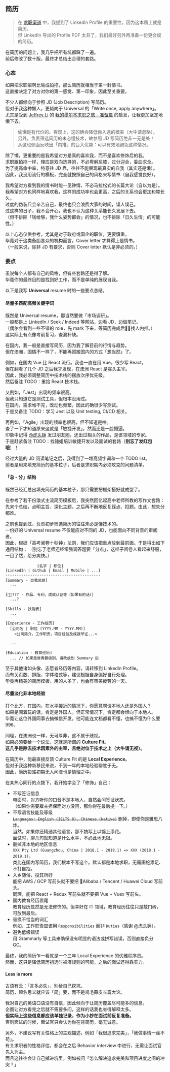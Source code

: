## 简历

> 在 [求职渠道](TODO:link) 中，我提到了 LinkedIn Profile 的重要性，因为这本质上就是简历。  
> 但 LinkedIn 导出的 Profile PDF 太丑了，我们最好另外再准备一份更合规的简历。

在简历的问题上，我几乎把所有坑都踩了一遍。  
前后修改了数十版，最终才总结出合理的套路。

### 心态

如果把求职招聘比喻成拍拖，那么简历就相当于第一封情书。  
这直接决定了对方对你的第一感觉、第一印象，因此至关重要。

不少人都倾向于参照 JD (Job Description) 写简历。  
但对于我这种懒人，更倾向于 Universal 的「Write once, apply anywhere」。  
尤其是受到 [Jeffrey Li](https://www.linkedin.com/in/jeff1024) 的 [我的墨尔本求职之旅 - 准备篇](https://www.jianshu.com/p/2b797dd42cba) 的启发，让我更加坚定地懒下去。

> 偷懒是有代价的。客观上，这的确会降低你入选的概率（大牛请忽略）。  
> 另外，负责筛选简历的未必懂技术，故参照 JD 写简历绝非一无是处！  
> 从这也侧面反映出「内推」的巨大优势：可以有效地避免这种情况。

除了懒，更重要的是我希望对方是真的喜欢我，而不是喜欢修饰后的我。  
求职跟拍拖一样，理应是双向选择的，不必卑躬屈膝，过分迎合，委曲求全。  
为了提高命中率，特意往 JD 靠，往往不能展现最真实的自我（其实还是懒）。  
因此，我没用流行的模板，完全就按照自己的风格来写情书（自我感觉良好）。

我希望对方看到我的情书时能一见钟情，不必马拉松式的长篇大论（自以为是）。  
我希望对方也同样地喜欢我，这样的成功率也会更高，之后的关系也会更加和睦长久。  
过度的伪装只会辛苦自己，最终也只会浪费大家的时间，误人误己。  
过这样的日子，我不会开心，我也不认为这种关系能长久发展下去。  
（但不排除「钱给够，我什么姿势都会」的情况，也不排除「日久生情」的可能性。）

以上心态仅供参考，尤其是对于政府或国企的职位，更要慎重。  
毕竟对于这类备胎甚众的机构而言，Cover letter 才算得上是情书。  
（一般来说，除非 JD 有要求，否则 Cover letter 默认是非必须的。）

### 要点

虽说每个人都有自己的风格，但有些套路还是得了解。  
毕竟你的最终目的是找到好工作，而不是单纯的展现自我。

以下是我写 **Universal** resume 时的一些要点总结。

#### 尽量多匹配高频关键字词

既然是 Universal resume，那当然要做「市场调研」。  
一般都是上 LinkedIn / Seek / Indeed 等网站，边看 JD，边做笔记。  
（偶尔会看到一些不错的 role，先 mark 下来，等简历完成后找人内推。）  
这实际上有点像考前复习，查漏补缺。  

在国内，我一般是直接写简历，因为我了解目前的行情与趋势。  
但在澳洲，国情不一样了，不能再照搬国内的方式「想当然」了。

例如，在国内 Vue 比 React 流行。我也一直在用 Vue，很少写 React。  
但在翻看了几个 JD 之后我才发现，在澳洲 React 是寡头主宰。  
因此，我必须调整简历中技术栈的摆放次序优先级。  
然后备注 TODO：重拾 React 技术栈。

又例如，「Jest」出现的频率很高。  
但我只知道它是测试工具，但根本没用过。  
在国内，需求堆不完，改动也频繁，因此的确很少写测试。  
于是又备注 TODO：学习 Jest 以及 Unit testing, CI/CD 相关。

再例如，「Agile」出现的频率也很高，但不知道是啥。  
查了一下才知道原来这就是「敏捷开发」，然而还是一脸懵逼。  
印象中记得 [@虎头锤](https://www.linkedin.com/in/fiona-man-b7b834a8) 发过朋友圈，还出过相关的作品，是该领域的专家。  
于是赶紧备注 TODO：找锤姐培训敏捷开发以及面试的套路（**别忘了发红包哦**）！

经过大量的 JD 阅读笔记之后，我得到了一堆高频字词和一个 TODO list。  
前者是用来填充简历的基本粒子，后者是求职期内必须攻克的问题清单。

#### 「总 - 分」结构

既然已经汇总出填充简历的基本粒子，那只需要把框架搭好就成型了。

在参考了若干份澳式主流简历模板后，我突然回忆起高中老师所教的写作文套路：  
先来个总结，点明主旨、深化主题，之后再不断地反复踩点、扣题。由此，想失分都难。

之前也提到过，负责初步筛选简历的往往未必是懂技术的。  
一份好的 Universal resume 不仅能应对不同的 JD，也能面向不同背景的审阅者。  
因此，根据「高考阅卷十秒钟」法则，我们应该把重点放到最前面。于是得出如下通用结构：
（别忘了老师还经常强调答题要「分点」，这样子阅卷人看起来舒服，一目了然，给分爽快。）

```
              [名字 | 职位]
[LinkedIn | Github | Email | Mobile | ...]
------------------------------------------
[Summary - 自我总结]
  ...

[??? - 作品、专利、成就认证等（如果有的话）]
  ...?

[Skills - 技能表]
  ...

[Experience - 工作经历]
  [公司名 | 职位 (YYYY.MM - YYYY.MM)]
    <公司简介，工作职责，项目经验及成就举证...>

  ...

[Education - 教育经历]
  ... // 如果是常青藤级别，请改放到 Summary 后
```

至于其他诸如头像、志愿者经历等内容，请转移到 LinkedIn Profile。  
而有关页数、排版、字体格式等，建议根据自身偏好自行处理。  
毕竟再精美的简历模板，用的人多了，也会有审美疲劳的一天。

#### 尽量淡化非本地经验

打个比方，在国内，在水平接近的情况下，你愿意聘请本地人还是外国人？  
如果是闹着玩的话，肯定是外国人。但正常情况下，肯定都会倾向于本地人。  
毕竟让这位外国同事去搞微信开发，他可能连文档都看不懂，也搞不懂为什么要 996。

同理，在澳洲也一样，无可厚非，这不属于歧视。  
如果必须要给一个说法，这就是所谓的 **Culture Fit**。  
**这几乎是除去技术因素外的主宰，且绝对位于技术之上（大牛请无视）。**

在简历中，能最直接反馈 Culture Fit 的是 **Local Experience**。  
但对于我这种新移民来说，不到一年的本地经验聊胜于无。  
因此，简历投递初期无人问津也是情理之中。

在某热心同行的点拨下，我开始学会了「修饰」自己：

- 不写签证信息  
  电面时，对方听你的口音不是本地人，自然会问签证状态。  
  （如果你需要雇主担保而对方没问，那你得在最后提一下。）
- 不写语言技能及等级  
  ~~`Languages: English (IELTS 8), Chinese (Native)`~~ 删掉，即便你是雅思八炸。  
  当然，如果你还精通其他语言，那不妨写上以锦上添花。  
  面试时，聊几句就知道是什么水平，不必此地无银。
- 删掉非本地的地区信息  
  `XXX Pty Ltd (Guangzhou, China | 2018.1 - 2019.1) => XXX (2018.1 - 2019.1)`。  
  类比在国内写简历，我们根本不写这个。默认都是本地求职，无需画蛇添足、不打自招。
- 入乡随俗，投其所好  
  能把 AWS / GCP 写前头就不要把 Alibaba / Tencent / Huawei Cloud 写前头。  
  同理，能把 React + Redux 写前头就不要把 Vue + Vuex 写前头。
- 国内教育经历置尾  
  教育经历显然是无法修饰的。但幸好在 IT 领域，教育经历往往只是敲门砖，可放到最后。
- 替换不恰当的词汇  
  例如，工作职责应该用 `Responsibilities` 而非 `Duties`（感谢 [@虎头锤](https://www.linkedin.com/in/fiona-man-b7b834a8)）。
- 避免低级错误  
  用 Grammarly 等工具来确保没有明显的语法或拼写错误，否则直接负分 GC。

最终，我的简历乍一看就是一个三年 Local Experience 的优雅程序员。  
然而，这只是降低简历初选时被潜规则的可能，之后的面试还得靠实力。

#### Less is more

古语有云：「言多必失」，别给自己挖坑。  
简历，顾名思义就应该「简」要，而不是鸡毛蒜皮长篇大论。

我对自己的英语口语没有自信，因此倾向于让简历覆盖尽可能多的信息。  
企图让对方看完之后就不需要多问，这样的话我也省得解释太多。  
**但实际上这些信息都应该单独记录，作为小抄在面试前反复准备。**  
否则面试的时候，面试官只会认为你在背简历，毫无诚意。

另外，不建议写有关性格上的主观描述，例如「我很追求完美」，「我做事情一丝不苟」。  
有关求职者的性格评估，都会在之后 Behavior interview 中进行，无需让面试官先入为主。  
而且这往往会让自己掉进坑里，例如被问「怎么解决追求完美和项目进度之间的冲突？」
